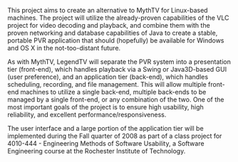 This project aims to create an alternative to MythTV for Linux-based machines. The project will utilize the already-proven capabilities of the VLC project for video decoding and playback, and combine them with the proven networking and database capabilities of Java to create a stable, portable PVR application that should (hopefully) be available for Windows and OS X in the not-too-distant future.

As with MythTV, LegendTV will separate the PVR system into a presentation tier (front-end), which handles playback via a Swing or Java3D-based GUI (user preference), and an application tier (back-end), which handles scheduling, recording, and file management. This will allow multiple front-end machines to utilize a single back-end, multiple back-ends to be managed by a single front-end, or any combination of the two. One of the most important goals of the project is to ensure high usability, high reliability, and excellent performance/responsiveness.

The user interface and a large portion of the application tier will be implemented during the Fall quarter of 2008 as part of a class project for 4010-444 - Engineering Methods of Software Usability, a Software Engineering course at the Rochester Institute of Technology.